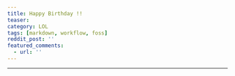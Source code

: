 ```yaml
---
title: Happy Birthday !!
teaser: 
category: LOL
tags: [markdown, workflow, foss]
reddit_post: ''
featured_comments:
  - url: ''
---
```




---

[^1]:
    rahulislam.com.


